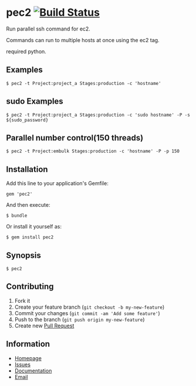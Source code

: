 # pec2 [![Build Status](https://secure.travis-ci.org/toyama0919/pec2.png?branch=master)](http://travis-ci.org/toyama0919/pec2)

Run parallel ssh command for ec2.

Commands can run to multiple hosts at once using the ec2 tag.

required python.

## Examples

    $ pec2 -t Project:project_a Stages:production -c 'hostname'

## sudo Examples

    $ pec2 -t Project:project_a Stages:production -c 'sudo hostname' -P -s ${sudo_password}

## Parallel number control(150 threads)

    $ pec2 -t Project:embulk Stages:production -c 'hostname' -P -p 150

## Installation

Add this line to your application's Gemfile:

    gem 'pec2'

And then execute:

    $ bundle

Or install it yourself as:

    $ gem install pec2

## Synopsis

    $ pec2

## Contributing

1. Fork it
2. Create your feature branch (`git checkout -b my-new-feature`)
3. Commit your changes (`git commit -am 'Add some feature'`)
4. Push to the branch (`git push origin my-new-feature`)
5. Create new [Pull Request](../../pull/new/master)

## Information

* [Homepage](https://github.com/toyama0919/pec2)
* [Issues](https://github.com/toyama0919/pec2/issues)
* [Documentation](http://rubydoc.info/gems/pec2/frames)
* [Email](mailto:toyama0919@gmail.com)
